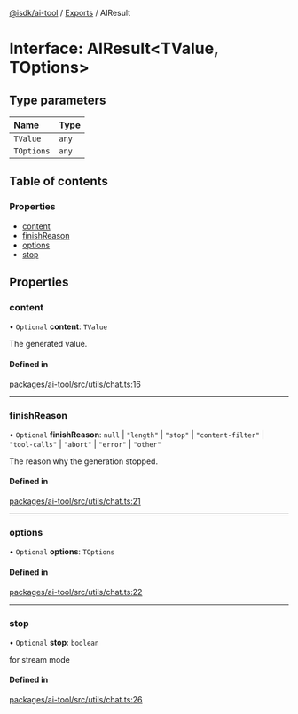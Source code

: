 [@isdk/ai-tool](../README.md) / [Exports](../modules.md) / AIResult

# Interface: AIResult\<TValue, TOptions\>

## Type parameters

| Name | Type |
| :------ | :------ |
| `TValue` | `any` |
| `TOptions` | `any` |

## Table of contents

### Properties

- [content](AIResult.md#content)
- [finishReason](AIResult.md#finishreason)
- [options](AIResult.md#options)
- [stop](AIResult.md#stop)

## Properties

### content

• `Optional` **content**: `TValue`

The generated value.

#### Defined in

[packages/ai-tool/src/utils/chat.ts:16](https://github.com/isdk/ai-tool.js/blob/5ff3a34d9852a051d1821b3c3de867a8271c1404/src/utils/chat.ts#L16)

___

### finishReason

• `Optional` **finishReason**: ``null`` \| ``"length"`` \| ``"stop"`` \| ``"content-filter"`` \| ``"tool-calls"`` \| ``"abort"`` \| ``"error"`` \| ``"other"``

The reason why the generation stopped.

#### Defined in

[packages/ai-tool/src/utils/chat.ts:21](https://github.com/isdk/ai-tool.js/blob/5ff3a34d9852a051d1821b3c3de867a8271c1404/src/utils/chat.ts#L21)

___

### options

• `Optional` **options**: `TOptions`

#### Defined in

[packages/ai-tool/src/utils/chat.ts:22](https://github.com/isdk/ai-tool.js/blob/5ff3a34d9852a051d1821b3c3de867a8271c1404/src/utils/chat.ts#L22)

___

### stop

• `Optional` **stop**: `boolean`

for stream mode

#### Defined in

[packages/ai-tool/src/utils/chat.ts:26](https://github.com/isdk/ai-tool.js/blob/5ff3a34d9852a051d1821b3c3de867a8271c1404/src/utils/chat.ts#L26)
